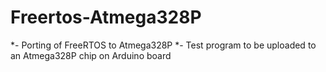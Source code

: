 # Freertos-Atmega328P

*- Porting of FreeRTOS to Atmega328P 
*- Test program to be uploaded to an Atmega328P chip on Arduino board
